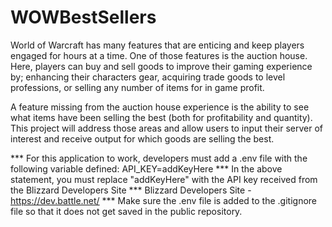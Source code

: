 # WOWBestSellers

World of Warcraft has many features that are enticing and keep players engaged for hours at a time. One of those features is the auction house. Here, players can buy and sell goods to improve their gaming experience by; enhancing their characters gear, acquiring trade goods to level professions, or selling any number of items for in game profit.

A feature missing from the auction house experience is the ability to see what items have been selling the best (both for profitability and quantity). This project will address those areas and allow users to input their server of interest and receive output for which goods are selling the best.

*** For this application to work, developers must add a .env file with the following variable defined: API_KEY=addKeyHere
*** In the above statement, you must replace "addKeyHere" with the API key received from the Blizzard Developers Site
*** Blizzard Developers Site - https://dev.battle.net/
*** Make sure the .env file is added to the .gitignore file so that it does not get saved in the public repository.







